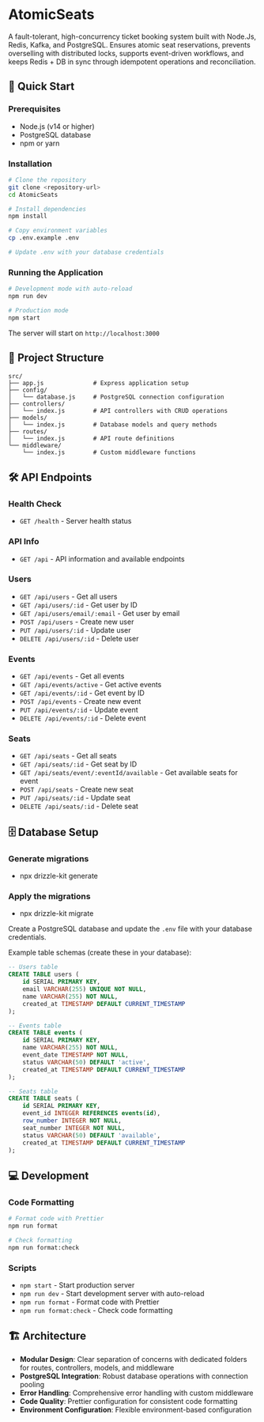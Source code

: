 # AtomicSeats

A fault-tolerant, high-concurrency ticket booking system built with Node.Js, Redis, Kafka, and PostgreSQL. Ensures atomic seat reservations, prevents overselling with distributed locks, supports event-driven workflows, and keeps Redis + DB in sync through idempotent operations and reconciliation.

## 🚀 Quick Start

### Prerequisites

- Node.js (v14 or higher)
- PostgreSQL database
- npm or yarn

### Installation

```bash
# Clone the repository
git clone <repository-url>
cd AtomicSeats

# Install dependencies
npm install

# Copy environment variables
cp .env.example .env

# Update .env with your database credentials
```

### Running the Application

```bash
# Development mode with auto-reload
npm run dev

# Production mode
npm start
```

The server will start on `http://localhost:3000`

## 📁 Project Structure

```
src/
├── app.js              # Express application setup
├── config/
│   └── database.js     # PostgreSQL connection configuration
├── controllers/
│   └── index.js        # API controllers with CRUD operations
├── models/
│   └── index.js        # Database models and query methods
├── routes/
│   └── index.js        # API route definitions
└── middleware/
    └── index.js        # Custom middleware functions
```

## 🛠️ API Endpoints

### Health Check

- `GET /health` - Server health status

### API Info

- `GET /api` - API information and available endpoints

### Users

- `GET /api/users` - Get all users
- `GET /api/users/:id` - Get user by ID
- `GET /api/users/email/:email` - Get user by email
- `POST /api/users` - Create new user
- `PUT /api/users/:id` - Update user
- `DELETE /api/users/:id` - Delete user

### Events

- `GET /api/events` - Get all events
- `GET /api/events/active` - Get active events
- `GET /api/events/:id` - Get event by ID
- `POST /api/events` - Create new event
- `PUT /api/events/:id` - Update event
- `DELETE /api/events/:id` - Delete event

### Seats

- `GET /api/seats` - Get all seats
- `GET /api/seats/:id` - Get seat by ID
- `GET /api/seats/event/:eventId/available` - Get available seats for event
- `POST /api/seats` - Create new seat
- `PUT /api/seats/:id` - Update seat
- `DELETE /api/seats/:id` - Delete seat

## 🗄️ Database Setup

### Generate migrations
- npx drizzle-kit generate
### Apply the migrations
- npx drizzle-kit migrate

Create a PostgreSQL database and update the `.env` file with your database credentials.

Example table schemas (create these in your database):

```sql
-- Users table
CREATE TABLE users (
    id SERIAL PRIMARY KEY,
    email VARCHAR(255) UNIQUE NOT NULL,
    name VARCHAR(255) NOT NULL,
    created_at TIMESTAMP DEFAULT CURRENT_TIMESTAMP
);

-- Events table
CREATE TABLE events (
    id SERIAL PRIMARY KEY,
    name VARCHAR(255) NOT NULL,
    event_date TIMESTAMP NOT NULL,
    status VARCHAR(50) DEFAULT 'active',
    created_at TIMESTAMP DEFAULT CURRENT_TIMESTAMP
);

-- Seats table
CREATE TABLE seats (
    id SERIAL PRIMARY KEY,
    event_id INTEGER REFERENCES events(id),
    row_number INTEGER NOT NULL,
    seat_number INTEGER NOT NULL,
    status VARCHAR(50) DEFAULT 'available',
    created_at TIMESTAMP DEFAULT CURRENT_TIMESTAMP
);
```

## 💻 Development

### Code Formatting

```bash
# Format code with Prettier
npm run format

# Check formatting
npm run format:check
```

### Scripts

- `npm start` - Start production server
- `npm run dev` - Start development server with auto-reload
- `npm run format` - Format code with Prettier
- `npm run format:check` - Check code formatting

## 🏗️ Architecture

- **Modular Design**: Clear separation of concerns with dedicated folders for routes, controllers, models, and middleware
- **PostgreSQL Integration**: Robust database operations with connection pooling
- **Error Handling**: Comprehensive error handling with custom middleware
- **Code Quality**: Prettier configuration for consistent code formatting
- **Environment Configuration**: Flexible environment-based configuration
